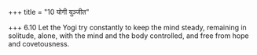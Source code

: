 +++
title = "10 योगी युञ्जीत"

+++
6.10 Let the Yogi try constantly to keep the mind steady, remaining in
solitude, alone, with the mind and the body controlled, and free from
hope and covetousness.
